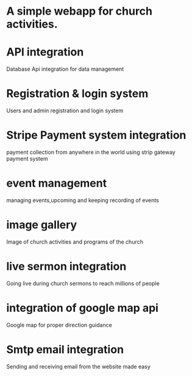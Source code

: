 
# A simple webapp for church activities.
# API integration
  Database Api integration for data management
# Registration & login system 
  Users and admin registration and login system
# Stripe Payment system integration
  payment collection from anywhere in the world using strip gateway payment system
# event management
   managing events,upcoming and keeping recording of events
# image gallery
   Image of church activities and programs of the church
# live sermon integration
  Going live during church sermons to reach millions of people
# integration of google map api
   Google map for proper direction guidance 
# Smtp email integration 
  Sending and receiving email from the website made easy

